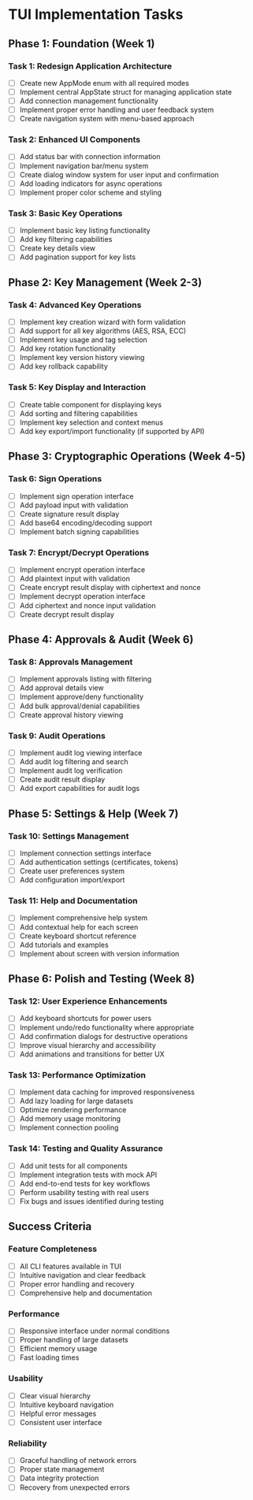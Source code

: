 # TUI Implementation Tasks

## Phase 1: Foundation (Week 1)

### Task 1: Redesign Application Architecture
- [ ] Create new AppMode enum with all required modes
- [ ] Implement central AppState struct for managing application state
- [ ] Add connection management functionality
- [ ] Implement proper error handling and user feedback system
- [ ] Create navigation system with menu-based approach

### Task 2: Enhanced UI Components
- [ ] Add status bar with connection information
- [ ] Implement navigation bar/menu system
- [ ] Create dialog window system for user input and confirmation
- [ ] Add loading indicators for async operations
- [ ] Implement proper color scheme and styling

### Task 3: Basic Key Operations
- [ ] Implement basic key listing functionality
- [ ] Add key filtering capabilities
- [ ] Create key details view
- [ ] Add pagination support for key lists

## Phase 2: Key Management (Week 2-3)

### Task 4: Advanced Key Operations
- [ ] Implement key creation wizard with form validation
- [ ] Add support for all key algorithms (AES, RSA, ECC)
- [ ] Implement key usage and tag selection
- [ ] Add key rotation functionality
- [ ] Implement key version history viewing
- [ ] Add key rollback capability

### Task 5: Key Display and Interaction
- [ ] Create table component for displaying keys
- [ ] Add sorting and filtering capabilities
- [ ] Implement key selection and context menus
- [ ] Add key export/import functionality (if supported by API)

## Phase 3: Cryptographic Operations (Week 4-5)

### Task 6: Sign Operations
- [ ] Implement sign operation interface
- [ ] Add payload input with validation
- [ ] Create signature result display
- [ ] Add base64 encoding/decoding support
- [ ] Implement batch signing capabilities

### Task 7: Encrypt/Decrypt Operations
- [ ] Implement encrypt operation interface
- [ ] Add plaintext input with validation
- [ ] Create encrypt result display with ciphertext and nonce
- [ ] Implement decrypt operation interface
- [ ] Add ciphertext and nonce input validation
- [ ] Create decrypt result display

## Phase 4: Approvals & Audit (Week 6)

### Task 8: Approvals Management
- [ ] Implement approvals listing with filtering
- [ ] Add approval details view
- [ ] Implement approve/deny functionality
- [ ] Add bulk approval/denial capabilities
- [ ] Create approval history viewing

### Task 9: Audit Operations
- [ ] Implement audit log viewing interface
- [ ] Add audit log filtering and search
- [ ] Implement audit log verification
- [ ] Create audit result display
- [ ] Add export capabilities for audit logs

## Phase 5: Settings & Help (Week 7)

### Task 10: Settings Management
- [ ] Implement connection settings interface
- [ ] Add authentication settings (certificates, tokens)
- [ ] Create user preferences system
- [ ] Add configuration import/export

### Task 11: Help and Documentation
- [ ] Implement comprehensive help system
- [ ] Add contextual help for each screen
- [ ] Create keyboard shortcut reference
- [ ] Add tutorials and examples
- [ ] Implement about screen with version information

## Phase 6: Polish and Testing (Week 8)

### Task 12: User Experience Enhancements
- [ ] Add keyboard shortcuts for power users
- [ ] Implement undo/redo functionality where appropriate
- [ ] Add confirmation dialogs for destructive operations
- [ ] Improve visual hierarchy and accessibility
- [ ] Add animations and transitions for better UX

### Task 13: Performance Optimization
- [ ] Implement data caching for improved responsiveness
- [ ] Add lazy loading for large datasets
- [ ] Optimize rendering performance
- [ ] Add memory usage monitoring
- [ ] Implement connection pooling

### Task 14: Testing and Quality Assurance
- [ ] Add unit tests for all components
- [ ] Implement integration tests with mock API
- [ ] Add end-to-end tests for key workflows
- [ ] Perform usability testing with real users
- [ ] Fix bugs and issues identified during testing

## Success Criteria

### Feature Completeness
- [ ] All CLI features available in TUI
- [ ] Intuitive navigation and clear feedback
- [ ] Proper error handling and recovery
- [ ] Comprehensive help and documentation

### Performance
- [ ] Responsive interface under normal conditions
- [ ] Proper handling of large datasets
- [ ] Efficient memory usage
- [ ] Fast loading times

### Usability
- [ ] Clear visual hierarchy
- [ ] Intuitive keyboard navigation
- [ ] Helpful error messages
- [ ] Consistent user interface

### Reliability
- [ ] Graceful handling of network errors
- [ ] Proper state management
- [ ] Data integrity protection
- [ ] Recovery from unexpected errors